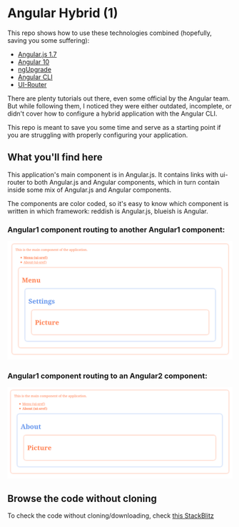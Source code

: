 # Angular Hybrid (1)

This repo shows how to use these technologies combined (hopefully, saving you some suffering):

- [Angular.js 1.7](https://angularjs.org/)
- [Angular 10](https://angular.io/)
- [ngUpgrade](https://angular.io/guide/upgrade)
- [Angular CLI](https://cli.angular.io/)
- [UI-Router](https://ui-router.github.io/)

There are plenty tutorials out there, even some official by the Angular team. 
But while following them, I noticed they were either outdated, incomplete, or didn't cover how to configure a
hybrid application with the Angular CLI.

This repo is meant to save you some time and serve as a starting point if you are struggling with properly configuring your
application.

## What you'll find here
This application's main component is in Angular.js. It contains links with ui-router to both Angular.js and Angular components,
which in turn contain inside some mix of Angular.js and Angular components.

The components are color coded, so it's easy to know which component is written in which framework: 
reddish is Angular.js, blueish is Angular.

### Angular1 component routing to another Angular1 component:
![Angular1 route using Angular1](docs/ng1ng1.png?raw=true "Angular1 route using Angular1")

### Angular1 component routing to an Angular2 component:
![Angular1 route using Angular2](docs/ng1ng2.png?raw=true "Angular1 route using Angular2")

## Browse the code without cloning

To check the code without cloning/downloading, check [this StackBlitz](https://stackblitz.com/github/dwilches/Angular-Hybrid-1?file=src%2Fapp%2Fapp.module.ts)
